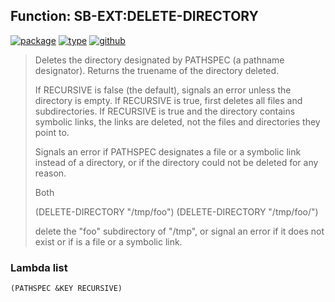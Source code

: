 ## Function: SB-EXT:DELETE-DIRECTORY
[![package](https://img.shields.io/badge/Package-SB--EXT-5f9ea0.svg?style=social&colorA=999999)](../) [![type](https://img.shields.io/badge/Type-Function-5f9ea0.svg?style=social&colorA=999999)](../#function) [![github](https://img.shields.io/badge/GitHub-View_the_source-5f9ea0.svg?style=social&colorA=999999&logo=github)](https://github.com/sbcl/sbcl/blob/master/src/code/filesys.lisp/) 

> Deletes the directory designated by PATHSPEC (a pathname designator).
> Returns the truename of the directory deleted.
> 
> If RECURSIVE is false (the default), signals an error unless the directory is
> empty. If RECURSIVE is true, first deletes all files and subdirectories. If
> RECURSIVE is true and the directory contains symbolic links, the links are
> deleted, not the files and directories they point to.
> 
> Signals an error if PATHSPEC designates a file or a symbolic link instead of a
> directory, or if the directory could not be deleted for any reason.
> 
> Both
> 
> (DELETE-DIRECTORY "/tmp/foo")
> (DELETE-DIRECTORY "/tmp/foo/")
> 
> delete the "foo" subdirectory of "/tmp", or signal an error if it does not
> exist or if is a file or a symbolic link.

### Lambda list
```
(PATHSPEC &KEY RECURSIVE)
```
